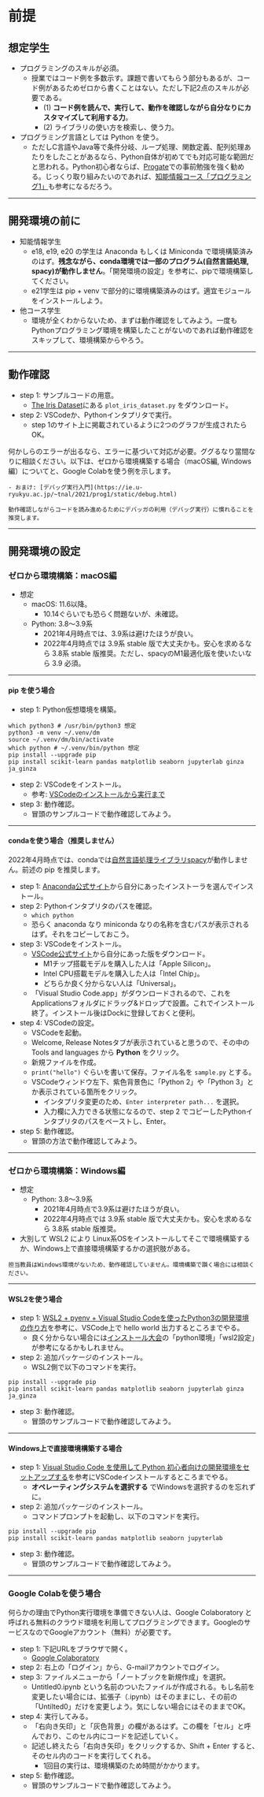 # 前提

## 想定学生
- プログラミングのスキルが必須。
  - 授業ではコード例を多数示す。課題で書いてもらう部分もあるが、コード例があるためゼロから書くことはない。ただし下記2点のスキルが必要である。
    - (1) **コード例を読んで、実行して、動作を確認しながら自分なりにカスタマイズして利用する力**。
    - (2) ライブラリの使い方を検索し、使う力。
- プログラミング言語としては Python を使う。
  - ただしC言語やJava等で条件分岐、ループ処理、関数定義、配列処理あたりをしたことがあるなら、Python自体が初めてでも対応可能な範囲だと思われる。Python初心者ならば、[Progate](https://prog-8.com/)での事前勉強を強く勧める。じっくり取り組みたいのであれば、[知能情報コース「プログラミング1」](https://ie.u-ryukyu.ac.jp/~tnal/2021/prog1/static/Readme.html)も参考になるだろう。

---
## 開発環境の前に
- 知能情報学生
  - e18, e19, e20 の学生は Anaconda もしくは Miniconda で環境構築済みのはず。**残念ながら、conda環境では一部のプログラム(自然言語処理, spacy)が動作しません**。「開発環境の設定」を参考に、pipで環境構築してください。
  - e21学生は pip + venv で部分的に環境構築済みのはず。適宜モジュールをインストールしよう。
- 他コース学生
  - 環境が全くわからないため、まずは動作確認をしてみよう。一度もPythonプログラミング環境を構築したことがないのであれば動作確認をスキップして、環境構築からやろう。

---
## 動作確認
- step 1: サンプルコードの用意。
  - [The Iris Dataset](http://scikit-learn.org/stable/auto_examples/datasets/plot_iris_dataset.html)にある ``plot_iris_dataset.py`` をダウンロード。
- step 2: VSCodeか、Pythonインタプリタで実行。
  - step 1のサイト上に掲載されているように2つのグラフが生成されたらOK。

何かしらのエラーが出るなら、エラーに基づいて対応が必要。ググるなり當間なりに相談ください。以下は、ゼロから環境構築する場合（macOS編, Windows編）についてと、Google Colabを使う例を示します。

```{note}
- おまけ: [デバッグ実行入門](https://ie.u-ryukyu.ac.jp/~tnal/2021/prog1/static/debug.html)

動作確認しながらコードを読み進めるためにデバッガの利用（デバッグ実行）に慣れることを推奨します。
```

---
## 開発環境の設定
### ゼロから環境構築：macOS編
- 想定
  - macOS: 11.6以降。
    - 10.14ぐらいでも恐らく問題ないが、未確認。
  - Python: 3.8〜3.9系
    - 2021年4月時点では、3.9系は避けたほうが良い。
    - 2022年4月時点では 3.9系 stable 版で大丈夫かも。安心を求めるなら 3.8系 stable 版推奨。ただし、spacyのM1最適化版を使いたいなら 3.9 必須。

---
#### pip を使う場合
- step 1: Python仮想環境を構築。
```shell
which python3 # /usr/bin/python3 想定
python3 -m venv ~/.venv/dm
source ~/.venv/dm/bin/activate
which python # ~/.venv/bin/python 想定
pip install --upgrade pip
pip install scikit-learn pandas matplotlib seaborn jupyterlab ginza ja_ginza
```

- step 2: VSCodeをインストール。
  - 参考: [VSCodeのインストールから実行まで](http://ie.u-ryukyu.ac.jp/~tnal/2021/prog1/vscode.pdf)
- step 3: 動作確認。
  - 冒頭のサンプルコードで動作確認してみよう。

---
#### condaを使う場合（**推奨しません**）
2022年4月時点では、condaでは[自然言語処理ライブラリspacy](https://spacy.io/)が動作しません。前述の pip を推奨します。

- step 1: [Anaconda公式サイト](https://www.anaconda.com)から自分にあったインストーラを選んでインストール。
- step 2: Pythonインタプリタのパスを確認。
  - ``which python``
  - 恐らく anaconda なり miniconda なりの名称を含むパスが表示されるはず。それをコピーしておこう。
- step 3: VSCodeをインストール。
  - [VSCode公式サイト](https://azure.microsoft.com/ja-jp/products/visual-studio-code/)から自分にあった版をダウンロード。
    - M1チップ搭載モデルを購入した人は「Apple Silicon」。
    - Intel CPU搭載モデルを購入した人は「Intel Chip」。
    - どちらか良く分からない人は「Universal」。
  - 「Visual Studio Code.app」がダウンロードされるので、これを Applicationsフォルダにドラッグ&ドロップで設置。これでインストール終了。インストール後はDockに登録しておくと便利。
- step 4: VSCodeの設定。
  - VSCodeを起動。
  - Welcome, Release Notesタブが表示されていると思うので、その中の Tools and languages から **Python** をクリック。
  - 新規ファイルを作成。
  - ``print("hello")`` ぐらいを書いて保存。ファイル名を ``sample.py`` とする。
  - VSCodeウィンドウ左下、紫色背景色に「Python 2」や「Python 3」とか表示されている箇所をクリック。
    - インタプリタ変更のため、``Enter interpreter path...`` を選択。
    - 入力欄に入力できる状態になるので、step 2 でコピーしたPythonインタプリタのパスをペーストし、Enter。
- step 5: 動作確認。
  - 冒頭の方法で動作確認してみよう。

---
### ゼロから環境構築：Windows編
- 想定
  - Python: 3.8〜3.9系
    - 2021年4月時点で3.9系は避けたほうが良い。
    - 2022年4月時点では 3.9系 stable 版で大丈夫かも。安心を求めるなら 3.8系 stable 版推奨。
- 大別して WSL2 により Linux系OSをインストールしてそこで環境構築するか、Windows上で直接環境構築するかの選択肢がある。

```{warning}
担当教員はWindows環境がないため、動作確認していません。環境構築で躓く場合には相談ください。
```

---
#### WSL2を使う場合
- step 1: [WSL2 + pyenv + Visual Studio Codeを使ったPython3の開発環境の作り方](https://aadojo.alterbooth.com/entry/2020/08/19/095654)を参考に、VSCode上で hello world 出力するところまでやる。
  - 良く分からない場合には[インストール大会](https://ie.u-ryukyu.ac.jp/students/install/2021/post/os/windows/windows/)の「python環境」「wsl2設定」が参考になるかもしれません。　
- step 2: 追加パッケージのインストール。
  - WSL2側で以下のコマンドを実行。
```shell
pip install --upgrade pip
pip install scikit-learn pandas matplotlib seaborn jupyterlab ginza ja_ginza
```
- step 3: 動作確認。
  - 冒頭のサンプルコードで動作確認してみよう。

---
#### Windows上で直接環境構築する場合
- step 1: [Visual Studio Code を使用して Python 初心者向けの開発環境をセットアップする](https://docs.microsoft.com/ja-jp/learn/modules/python-install-vscode/)を参考にVSCodeインストールするところまでやる。
  - **オペレーティングシステムを選択する** でWindowsを選択するのを忘れずに。
- step 2: 追加パッケージのインストール。
  - コマンドプロンプトを起動し、以下のコマンドを実行。
```shell
pip install --upgrade pip
pip install scikit-learn pandas matplotlib seaborn jupyterlab
```
- step 3: 動作確認。
  - 冒頭のサンプルコードで動作確認してみよう。

---
### Google Colabを使う場合
何らかの理由でPython実行環境を準備できない人は、Google Colaboratory と呼ばれる無料のクラウド環境を利用してプログラミングできます。GoogleのサービスなのでGoogleアカウント（無料）が必要です。

- step 1: 下記URLをブラウザで開く。
  - [Google Colaboratory](https://colab.research.google.com/notebooks/welcome.ipynb?hl=ja)
- step 2: 右上の「ログイン」から、G-mailアカウントでログイン。
- step 3: ファイルメニューから「ノートブックを新規作成」を選択。
  - Untitled0.ipynb という名前のついたファイルが作成される。もし名前を変更したい場合には、拡張子（.ipynb）はそのままにし、その前の「Untilted0」だけを変更しよう。気にしない場合にはそのままでOK。
- step 4: 実行してみる。
  - 「右向き矢印」と「灰色背景」の欄があるはず。この欄を「セル」と呼んでおり、このセル内にコードを記述していく。
  - 記述し終えたら「右向き矢印」をクリックするか、Shift + Enter すると、　そのセル内のコードを実行してくれる。
    - 1回目の実行は、環境構築のため時間がかかります。
- step 5: 動作確認。
  - 冒頭のサンプルコードで動作確認してみよう。
